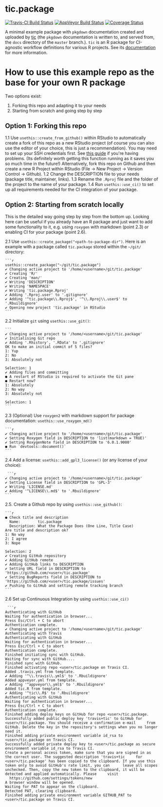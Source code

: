 # tic.package

[![Travis-CI Build Status](https://travis-ci.org/krlmlr/tic.package.svg?branch=master)](https://travis-ci.org/krlmlr/tic.package) [![AppVeyor Build Status](https://ci.appveyor.com/api/projects/status/github/krlmlr/tic.package?branch=master&svg=true)](https://ci.appveyor.com/project/krlmlr/tic-package) [![Coverage Status](https://codecov.io/gh/krlmlr/tic.package/branch/master/graph/badge.svg)](https://codecov.io/github/krlmlr/tic.package?branch=master)

A minimal example package with `pkgdown` documentation created and uploaded by [tic](https://github.com/ropenscilabs/tic) (the `pkgdown` documentation is written to, and served from, the `docs` directory of the `master` branch.).
`tic` is an R package for CI-agnostic workflow definitions for various R projects. 
See its [documentation](https://ropenscilabs.github.io/tic/) for more information.

# How to use this example repo as the base for your own R package

Two options exist:  
1. Forking this repo and adapting it to your needs  
2. Starting from scratch and going step by step

## Option 1: Forking this repo

1.1 Use `usethis::create_from_github()` within RStudio to automatically create a fork of this repo as a new RStudio project (of course you can also use the editor of your choice, this is just a recommendation). 
    You may need to set up your SSH credentials first. See [this guide](http://happygitwithr.com/ssh-keys.html) if you're having problems. 
    (Its definitely worth getting this function running as it saves you so much time in the future!) 
    Alternatively, fork this repo on Github and then create a new R Project within RStudio (File -> New Project -> Version Control -> Github). 
1.2 Change the DESCRIPTION file to your needs (package title, maintainer, links).
1.3 Rename the `.Rproj` file and the folder of the project to the name of your package.
1.4 Run `usethis::use_ci()` to set up all requirements needed for the CI integration of your package.

## Option 2: Starting from scratch locally

This is the detailed way going step by step from the bottom up.
Looking here can be useful if you already have an R package and just want to add some functionality to it, e.g. using `roxygen` with markdown (point 2.3) or enabling CI for your package (point 2.6).

2.1 Use `usethis::create_package("<path-to-package-dir")`. 
    Here is an example with a package called `tic.package` stored within the `~/git/` directory:
    
    ```r
    usethis::create_package("~/git/tic.package")
    ✔ Changing active project to '/home/<username>/git/tic.package'
    ✔ Creating 'R/'
    ✔ Creating 'man/'
    ✔ Writing 'DESCRIPTION'
    ✔ Writing 'NAMESPACE'
    ✔ Writing 'tic.package.Rproj'
    ✔ Adding '.Rproj.user' to '.gitignore'
    ✔ Adding '^tic.package\\.Rproj$', '^\\.Rproj\\.user$' to '.Rbuildignore'
    ✔ Opening new project 'tic.package' in RStudio
    ```

2.2 Initialize `git` using `usethis::use_git()`:

    ```
    ✔ Changing active project to '/home/<username>/git/tic.package'
    ✔ Initialising Git repo
    ✔ Adding '.Rhistory', '.RData' to '.gitignore'
    OK to make an initial commit of 5 files?
    1: Yup
    2: No
    3: Absolutely not

    Selection: 1
    ✔ Adding files and committing
    ● A restart of RStudio is required to activate the Git pane
    ● Restart now?
    1: Absolutely
    2: No way
    3: Absolutely not

    Selection: 1
    ```

2.3 (Optional) Use `roxygen2` with markdown support for package documentation: `usethis::use_roxygen_md()`

    ```r
    ✔ Changing active project to '/home/<username>/git/tic.package'
    ✔ Setting Roxygen field in DESCRIPTION to 'list(markdown = TRUE)'
    ✔ Setting RoxygenNote field in DESCRIPTION to '6.0.1.9000'
    ● Run `devtools::document()`
    ```

2.4 Add a license: `usethis::add_gpl3_license()` (or any license of your choice):

     ```r
    ✔ Changing active project to '/home/<username>/git/tic.package'
    ✔ Setting License field in DESCRIPTION to 'GPL-3'
    ✔ Writing 'LICENSE.md'
    ✔ Adding '^LICENSE\\.md$' to '.Rbuildignore'
    ```

2.5. Create a Github repo by using `usethis::use_github()`:

    ```r
    ● Check title and description
      Name:        tic.package
      Description: What the Package Does (One Line, Title Case)
    Are title and description ok?
    1: No way
    2: I agree
    3: Nope

    Selection: 2
    ✔ Creating GitHub repository
    ✔ Adding GitHub remote
    ✔ Adding GitHub links to DESCRIPTION
    ✔ Setting URL field in DESCRIPTION to 'https://github.com/<user>/tic.package'
    ✔ Setting BugReports field in DESCRIPTION to 'https://github.com/<user>/tic.package/issues'
    ✔ Pushing to GitHub and setting remote tracking branch
    ```

2.6 Set up Continuous Integration by using `usethis::use_ci()`

     ```r
    Authenticating with GitHub
    Waiting for authentication in browser...
    Press Esc/Ctrl + C to abort
    Authentication complete.
    ✔ Changing active project to '/home/<username>/git/tic.package'
    Authenticating with Travis
    Authenticating with GitHub
    Waiting for authentication in browser...
    Press Esc/Ctrl + C to abort
    Authentication complete.
    Finished initiating sync with GitHub.
    Waiting for sync with GitHub....
    Finished sync with GitHub.
    Finished activating repo <user>/tic.package on Travis CI.
    Added .travis.yml from template.
    ✔ Adding '^\\.travis\\.yml$' to '.Rbuildignore'
    Added appveyor.yml from template.
    ✔ Adding '^appveyor\\.yml$' to '.Rbuildignore'
    Added tic.R from template.
    ✔ Adding '^tic\\.R$' to '.Rbuildignore'
    Authenticating with GitHub
    Waiting for authentication in browser...
    Press Esc/Ctrl + C to abort
    Authentication complete.
    Finished adding deploy keys on GitHub for repo <user>/tic.package.
    Successfully added public deploy key 'travis+tic' to GitHub for <user>/tic.package. You should receive a confirmation e-mail     from GitHub. Delete the key in the repository's settings when you no longer need it.
    Finished adding private environment variable id_rsa to <user>/tic.package on Travis CI.
    Successfully added private deploy key to <user>/tic.package as secure environment variable id_rsa to Travis CI.
    Create a personal access token, make sure that you are signed in as the correct user. The suggested description 'travis+tic     for <user>/tic.package' has been copied to the clipboard. If you use this token only to avoid GitHub's rate limit, you can      leave all scopes unchecked. Then, copy the new token to the clipboard, it will be detected and applied automatically. Please     visit
      https://github.com/settings/tokens/new
    A browser window will be opened.
    Waiting for PAT to appear on the clipboard.
    Detected PAT, clearing clipboard.
    Finished adding private environment variable GITHUB_PAT to <user>/tic.package on Travis CI.
```
